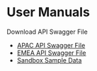 User Manuals
============

Download API Swagger File

-   [APAC API Swagger File](./?path=docs/swagger/apac/swagger_20221014_29_apac.yml)
-   [EMEA API Swagger File](./?path=docs/swagger/prod/Swagger_prod.yaml)
-   [Sandbox Sample Data](./?path=docs/Support/SandboxSampleData.pdf)
